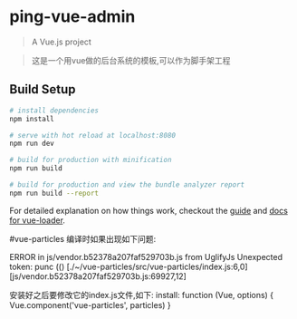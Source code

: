 # ping-vue-admin

> A Vue.js project

> 这是一个用vue做的后台系统的模板,可以作为脚手架工程

## Build Setup

``` bash
# install dependencies
npm install

# serve with hot reload at localhost:8080
npm run dev

# build for production with minification
npm run build

# build for production and view the bundle analyzer report
npm run build --report
```

For detailed explanation on how things work, checkout the [guide](http://vuejs-templates.github.io/webpack/) and [docs for vue-loader](http://vuejs.github.io/vue-loader).

#vue-particles
编译时如果出现如下问题:

ERROR in js/vendor.b52378a207faf529703b.js from UglifyJs
Unexpected token: punc (() [./~/vue-particles/src/vue-particles/index.js:6,0][js/vendor.b52378a207faf529703b.js:69927,12]

安装好之后要修改它的index.js文件,如下:
install: function (Vue, options) {
        Vue.component('vue-particles', particles)
    }
